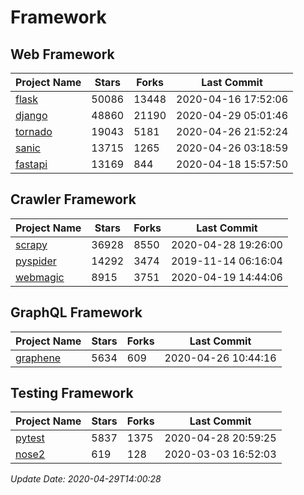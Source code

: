 # Framework

## Web Framework

| Project Name | Stars | Forks | Last Commit |
| ------------ | ----- | ----- | ----------- |
| [flask](https://github.com/pallets/flask) | 50086 | 13448 | 2020-04-16 17:52:06 |
| [django](https://github.com/django/django) | 48860 | 21190 | 2020-04-29 05:01:46 |
| [tornado](https://github.com/tornadoweb/tornado) | 19043 | 5181 | 2020-04-26 21:52:24 |
| [sanic](https://github.com/huge-success/sanic) | 13715 | 1265 | 2020-04-26 03:18:59 |
| [fastapi](https://github.com/tiangolo/fastapi) | 13169 | 844 | 2020-04-18 15:57:50 |

## Crawler Framework

| Project Name | Stars | Forks | Last Commit |
| ------------ | ----- | ----- | ----------- |
| [scrapy](https://github.com/scrapy/scrapy) | 36928 | 8550 | 2020-04-28 19:26:00 |
| [pyspider](https://github.com/binux/pyspider) | 14292 | 3474 | 2019-11-14 06:16:04 |
| [webmagic](https://github.com/code4craft/webmagic) | 8915 | 3751 | 2020-04-19 14:44:06 |

## GraphQL Framework

| Project Name | Stars | Forks | Last Commit |
| ------------ | ----- | ----- | ----------- |
| [graphene](https://github.com/graphql-python/graphene) | 5634 | 609 | 2020-04-26 10:44:16 |

## Testing Framework

| Project Name | Stars | Forks | Last Commit |
| ------------ | ----- | ----- | ----------- |
| [pytest](https://github.com/pytest-dev/pytest) | 5837 | 1375 | 2020-04-28 20:59:25 |
| [nose2](https://github.com/nose-devs/nose2) | 619 | 128 | 2020-03-03 16:52:03 |

*Update Date: 2020-04-29T14:00:28*
